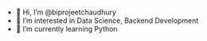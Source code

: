 - 👋 Hi, I’m @biprojeetchaudhury
- 👀 I’m interested in Data Science, Backend Development
- 🌱 I’m currently learning Python

<!---
biprojeetchaudhury/biprojeetchaudhury is a ✨ special ✨ repository because its `README.md` (this file) appears on your GitHub profile.
You can click the Preview link to take a look at your changes.
--->
